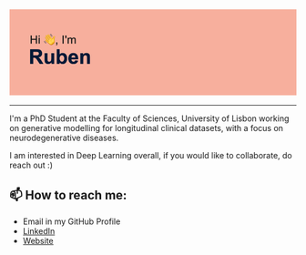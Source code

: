 <!--
### Hi there 👋
**RubenBranco/rubenbranco** is a ✨ _special_ ✨ repository because its `README.md` (this file) appears on your GitHub profile.

Here are some ideas to get you started:

- 🔭 I’m currently working on ...
- 🌱 I’m currently learning ...
- 👯 I’m looking to collaborate on ...
- 🤔 I’m looking for help with ...
- 💬 Ask me about ...
- 📫 How to reach me: ...
- 😄 Pronouns: ...
- ⚡ Fun fact: ...
-->

<img src="https://github.com/RubenBranco/rubenbranco/blob/main/header.png" alt="readme banner">

---

I'm a PhD Student at the Faculty of Sciences,  University of Lisbon working on generative modelling for longitudinal clinical datasets, with a focus on neurodegenerative diseases.

I am interested in Deep Learning overall, if you would like to collaborate, do reach out :)

## 📫 How to reach me:

- Email in my GitHub Profile
- [LinkedIn](https://www.linkedin.com/in/ruben-branco-2141641a1/)
- [Website](https://rubenbranco.github.io/)

